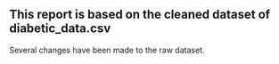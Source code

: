 ## This report is based on the cleaned dataset of diabetic_data.csv

Several changes have been made to the raw dataset.  

